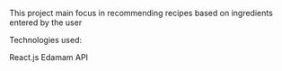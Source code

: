 This project main focus in recommending recipes based on ingredients entered by the user

Technologies used:

React.js
Edamam API